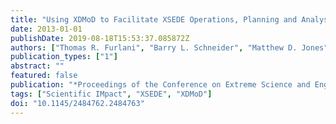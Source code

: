 ```yaml
---
title: "Using XDMoD to Facilitate XSEDE Operations, Planning and Analysis"
date: 2013-01-01
publishDate: 2019-08-18T15:53:37.085872Z
authors: ["Thomas R. Furlani", "Barry L. Schneider", "Matthew D. Jones", "John Towns", "David L. Hart", "Steven M. Gallo", "Robert L. DeLeon", "Charng-Da Lu", "Amin Ghadersohi", "Ryan J. Gentner", "Abani K. Patra", "Gregor von Laszewski", "Fugang Wang", "Jeffrey T. Palmer", "Nikolay Simakov"]
publication_types: ["1"]
abstract: ""
featured: false
publication: "*Proceedings of the Conference on Extreme Science and Engineering Discovery Environment: Gateway to Discovery*"
tags: ["Scientific IMpact", "XSEDE", "XDMoD"]
doi: "10.1145/2484762.2484763"
---
```


